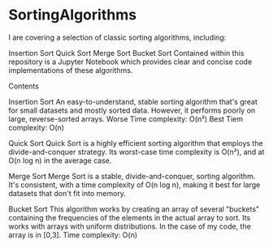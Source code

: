 # SortingAlgorithms
I are covering a selection of classic sorting algorithms, including:

Insertion Sort
Quick Sort
Merge Sort
Bucket Sort
Contained within this repository is a Jupyter Notebook which provides clear and concise code implementations of these algorithms.

Contents

Insertion Sort
An easy-to-understand, stable sorting algorithm that's great for small datasets and mostly sorted data. However, it performs poorly on large, reverse-sorted arrays. Worse Time complexity: O(n²)
Best Tiem complexity: O(n)

Quick Sort
Quick Sort is a highly efficient sorting algorithm that employs the divide-and-conquer strategy. Its worst-case time complexity is O(n²), and at O(n log n) in the average case.

Merge Sort
Merge Sort is a stable, divide-and-conquer, sorting algorithm. It's consistent, with a time complexity of O(n log n), making it best for large datasets that don't fit into memory.

Bucket Sort
This algorithm works by creating an array of several "buckets" containing the frequencies of the elements in the actual array to sort. Its works with arrays with uniform distributions. In the case of my code, the array is in [0,3]. 
Time complexity: O(n)
